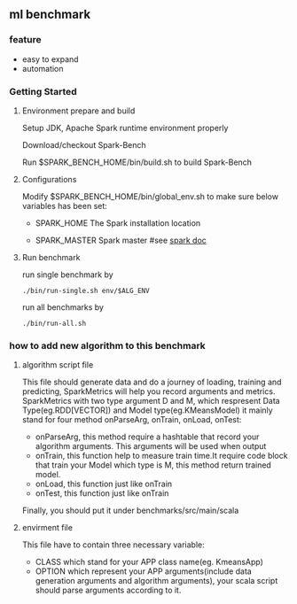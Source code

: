 ## ml benchmark

### feature
* easy to expand
* automation


### Getting Started

1. Environment prepare and build

    Setup JDK, Apache Spark runtime environment properly
    
    Download/checkout Spark-Bench
    
    Run $SPARK_BENCH_HOME/bin/build.sh to build Spark-Bench


2. Configurations

    Modify $SPARK_BENCH_HOME/bin/global_env.sh to make sure below variables has been set: 
    
    * SPARK_HOME The Spark installation location
        
    * SPARK_MASTER Spark master  #see [spark doc](https://spark.apache.org/docs/latest/submitting-applications.html)


3. Run benchmark
    
    run single benchmark by
    
       ./bin/run-single.sh env/$ALG_ENV

    run all benchmarks by
    
       ./bin/run-all.sh

    
    



### how to add new algorithm to this benchmark
1. algorithm script file

    This file should generate data and do a journey of loading, training and predicting, SparkMetrics will help you record  arguments and metrics.
    SparkMetrics with two type argument D and M, which respresent Data Type(eg.RDD[VECTOR]) and Model type(eg.KMeansModel)
    it mainly stand for four method onParseArg, onTrain, onLoad, onTest:
    * onParseArg, this method require a hashtable that record your algorithm arguments. This arguments will be used when output
    * onTrain, this function help to measure train time.It require code block that train your Model which type is M, this method return trained model.
    * onLoad, this function just like onTrain
    * onTest, this function just like onTrain

    Finally, you should put it under benchmarks/src/main/scala


2. envirment file

    This file have to contain three necessary variable:
    * CLASS  which stand for your APP class name(eg. KmeansApp)
    * OPTION which represent your APP arguments(include data generation arguments and algorithm arguments), your scala script should parse arguments according to
    it.
